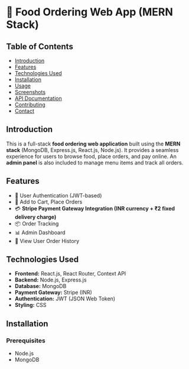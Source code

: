 # 🍔 Food Ordering Web App (MERN Stack)

## Table of Contents
- [Introduction](#introduction)
- [Features](#features)
- [Technologies Used](#technologies-used)
- [Installation](#installation)
- [Usage](#usage)
- [Screenshots](#screenshots)
- [API Documentation](#api-documentation)
- [Contributing](#contributing)
- [Contact](#contact)

## Introduction
This is a full-stack **food ordering web application** built using the **MERN stack** (MongoDB, Express.js, React.js, Node.js). It provides a seamless experience for users to browse food, place orders, and pay online. An **admin panel** is also included to manage menu items and track all orders.

## Features
- 🔐 User Authentication (JWT-based)
- 🛒 Add to Cart, Place Orders
- 💳 **Stripe Payment Gateway Integration (INR currency + ₹2 fixed delivery charge)**
- 📦 Order Tracking
- 📊 Admin Dashboard
- 🧾 View User Order History

## Technologies Used
- **Frontend:** React.js, React Router, Context API
- **Backend:** Node.js, Express.js
- **Database:** MongoDB
- **Payment Gateway:** Stripe (INR)
- **Authentication:** JWT (JSON Web Token)
- **Styling:** CSS

## Installation

### Prerequisites
- Node.js
- MongoDB
